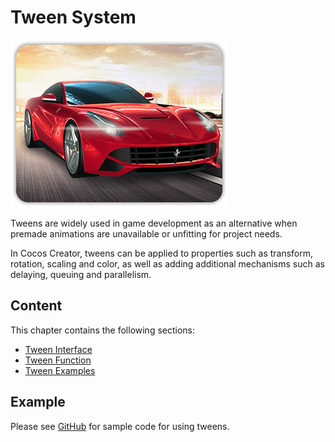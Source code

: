 # Tween System

![tween-index.png](img/homeImgGame.png)

Tweens are widely used in game development as an alternative when premade animations are unavailable or unfitting for project needs.

In Cocos Creator, tweens can be applied to properties such as transform, rotation, scaling and color, as well as adding additional mechanisms such as delaying, queuing and parallelism.

## Content

This chapter contains the following sections:

- [Tween Interface](./tween-interface.md)
- [Tween Function](./tween-function.md)
- [Tween Examples](./tween-example.md)

## Example

Please see [GitHub](https://github.com/cocos/cocos-test-projects/tree/v3.6/assets/cases/tween) for sample code for using tweens.
